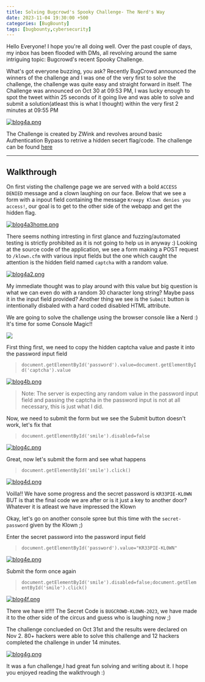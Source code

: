 ```yaml
---
title: Solving Bugcrowd's Spooky Challenge- The Nerd's Way
date: 2023-11-04 19:30:00 +500
categories: [BugBounty]
tags: [bugbounty,cybersecurity]    
---
```


Hello Everyone! I hope you're all doing well. Over the past couple of days, my inbox has been flooded with DMs, all revolving around the same intriguing topic: Bugcrowd's recent Spooky Challenge.

What's got everyone buzzing, you ask? Recently BugCrowd announced the winners of the challenge and I was one of the very first to solve the challenge, the challenge was quite easy and straight forward in itself.
The Challenge was announced on Oct 30 at 09:53 PM, I was lucky enough to spot the tweet within 25 seconds of it going live and was able to solve and submit a solution(atleast this is what I thought) within the very first 2 minutes at 09:55 PM

[![blog4a.png](https://i.postimg.cc/59vZdbY4/blog4a.png)](https://postimg.cc/23kHnp7M)

The Challenge is created by ZWink and revolves around basic Authentication Bypass to retrive a hidden secert flag/code. The challenge can be found [here](https://spooky.bugcrowd.zw.ink/klown.cfm)

---
## Walkthrough

On first visting the challenge page we are served with a bold ```ACCESS  DENIED``` message and a clown laughing on our face.
Below that we see a form with a inpout field containing the message ```Kreepy Klown denies you access!```, our goal is to get to the other side of the webapp and get the hidden flag.

[![blog4a3home.png](https://i.postimg.cc/9fsSMfK8/blog4a3home.png)](https://postimg.cc/yJXnp7Vc)

There seems nothing intresting in first glance and fuzzing/automated testing is strictly prohibited as it is not going to help us in anyway :)
Looking at the source code of the application, we see a form making a POST request to ```/klown.cfm``` with various input fields but the one which caught the attention is the hidden field named ```captcha``` with a random value.

[![blog4a2.png](https://i.postimg.cc/BQL6Wfmp/blog4a2.png)](https://postimg.cc/LnSRfwKg)

My immediate thought was to play around with this value but big question is what we can even do with a random 30 character long string? Maybe pass it in the input field provided? Another thing we see is the ```Submit``` button is intentionally disbaled with a hard coded disabled HTML attribute.

We are going to solve the challenge using the browser console like a Nerd :) It's time for some Console Magic!! 

![](https://media.giphy.com/media/iBjylURwS9N9FCl8Dl/giphy.gif)

First thing first, we need to copy the hidden captcha value and paste it into the password input field 
>```document.getElementById('password').value=document.getElementById('captcha').value```

[![blog4b.png](https://i.postimg.cc/YC5S3Dk9/blog4b.png)](https://postimg.cc/BjCsZgj9)

>Note: The server is expecting any random value in the password input field and passing the captcha in the password input is not at all necessary, this is just what I did.

Now, we need to submit the form but we see the Submit button doesn't work, let's fix that
>```document.getElementById('smile').disabled=false```

[![blog4c.png](https://i.postimg.cc/g2XJ3FCQ/blog4c.png)](https://postimg.cc/Js8MWg45)

Great, now let's submit the form and see what happens
>```document.getElementById('smile').click()```

[![blog4d.png](https://i.postimg.cc/MZ5vSY0P/blog4d.png)](https://postimg.cc/23qzdhKh)

Voilla!! We have some progress and the secret password is ```KR33PIE-KL0WN``` BUT is that the final code we are after or is it just a key to another door? Whatever it is atleast we have impressed the Klown 

Okay, let's go on another console spree but this time with the ```secret-password``` given by the Klown ;)

Enter the secret password into the password input field
>```document.getElementById('password').value="KR33PIE-KL0WN"```

[![blog4e.png](https://i.postimg.cc/BQwb8QV2/blog4e.png)](https://postimg.cc/SJCk3qqK)

Submit the form once again
>```document.getElementById('smile').disabled=false;document.getElementById('smile').click()```

[![blog4f.png](https://i.postimg.cc/3JwWJDnK/blog4f.png)](https://postimg.cc/SjwmgRB5)

There we have it!!!! The Secret Code is ```BUGCROWD-KLOWN-2023```, we have made it to the other side of the circus and guess who is laughing now ;)

The challenge conclueded on Oct 31st and the results were declared on Nov 2. 80+ hackers were able to solve this challenge and 12 hackers completed the challenge in under 14 minutes.

[![blog4g.png](https://i.postimg.cc/VvfvtSwW/blog4g.png)](https://postimg.cc/LYWmK8nJ)


It was a fun challenge,I had great fun solving and writing about it. I hope you enjoyed reading the walkthrough :)
